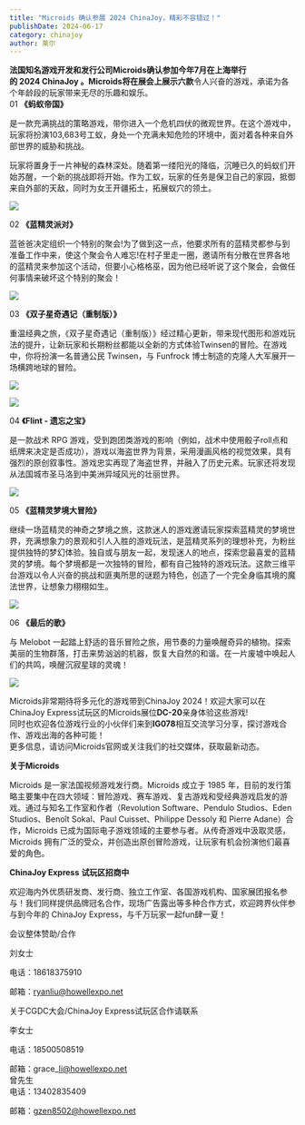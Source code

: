 ```yaml
---
title: "Microids 确认参展 2024 ChinaJoy，精彩不容错过！"
publishDate: 2024-06-17
category: chinajoy
author: 莱尔
---
```


**法国知名游戏开发和发行公司Microids确认参加今年7月在上海举行的 2024 ChinaJoy 。**Microids将在展会上展示**六款**令人兴奋的游戏，承诺为各个年龄段的玩家带来无尽的乐趣和娱乐。  
01 **《**蚂蚁帝国**》**

是一款充满挑战的策略游戏，带你进入一个危机四伏的微观世界。在这个游戏中，玩家将扮演103,683号工蚁，身处一个充满未知危险的环境中，面对着各种来自外部世界的威胁和挑战。

玩家将置身于一片神秘的森林深处。随着第一缕阳光的降临，沉睡已久的蚂蚁们开始苏醒，一个新的挑战即将开始。作为工蚁，玩家的任务是保卫自己的家园，抵御来自外部的天敌，同时为女王开疆拓土，拓展蚁穴的领土。

![](https://ec-net-1251389766.cos.ap-shanghai.myqcloud.com/wp-content/uploads/2024/06/20240617214416802.png)

02 **《蓝精灵派对》**

蓝爸爸决定组织一个特别的聚会!为了做到这一点，他要求所有的蓝精灵都参与到准备工作中来，使这个聚会令人难忘!在村子里走一圈，邀请所有分散在世界各地的蓝精灵来参加这个活动，但要小心格格巫，因为他已经听说了这个聚会，会做任何事情来破坏这个特别的聚会！

![](https://ec-net-1251389766.cos.ap-shanghai.myqcloud.com/wp-content/uploads/2024/06/20240617214418289.png)

03 **《双子星奇遇记（重制版）》**

重温经典之旅，《双子星奇遇记（重制版）》经过精心更新，带来现代图形和游戏玩法的提升，让新玩家和长期粉丝都能以全新的方式体验Twinsen的冒险。在游戏中，你将扮演一名普通公民 Twinsen，与 Funfrock 博士制造的克隆人大军展开一场横跨地球的冒险。

![](https://ec-net-1251389766.cos.ap-shanghai.myqcloud.com/wp-content/uploads/2024/06/20240617214419464.png)

![](https://ec-net-1251389766.cos.ap-shanghai.myqcloud.com/wp-content/uploads/2024/06/20240617214427684.png)

  
04 **《Flint - 遗忘之宝》**

是一款战术 RPG 游戏，受到跑团类游戏的影响（例如，战术中使用骰子roll点和纸牌来决定是否成功），游戏以海盗世界为背景，采用漫画风格的视觉效果，具有强烈的原创叙事性。游戏忠实再现了海盗世界，并融入了历史元素。玩家还将发现从法国城市圣马洛到中美洲异域风光的壮丽世界。

![](https://ec-net-1251389766.cos.ap-shanghai.myqcloud.com/wp-content/uploads/2024/06/20240617214421998.png)

05 **《蓝精灵梦境大冒险》**

继续一场蓝精灵的神奇之梦境之旅，这款迷人的游戏邀请玩家探索蓝精灵的梦境世界，充满想象力的景观和引人入胜的游戏玩法，是蓝精灵系列的理想补充，为粉丝提供独特的梦幻体验。独自或与朋友一起，发现迷人的地点，探索您最喜爱的蓝精灵的梦境。每个梦境都是一次独特的冒险，都有自己独特的游戏玩法。这款三维平台游戏以令人兴奋的挑战和匪夷所思的谜题为特色，创造了一个完全身临其境的魔法世界，让想象力栩栩如生。

![](https://ec-net-1251389766.cos.ap-shanghai.myqcloud.com/wp-content/uploads/2024/06/20240617214424974-1024x561.png)

06 **《**最后的歌**》**

与 Melobot 一起踏上舒适的音乐冒险之旅，用节奏的力量唤醒奇异的植物。探索美丽的生物群落，打击来势汹汹的机器，恢复大自然的和谐。在一片废墟中唤起人们的共鸣，唤醒沉寂星球的灵魂！

![](https://ec-net-1251389766.cos.ap-shanghai.myqcloud.com/wp-content/uploads/2024/06/20240617215238777.png)

Microids非常期待将多元化的游戏带到ChinaJoy 2024！欢迎大家可以在ChinaJoy Express试玩区的Microids展位**DC-20**亲身体验这些游戏!  
同时也欢迎各位游戏行业的小伙伴们来到**IG078**相互交流学习分享，探讨游戏合作、游戏出海的各种可能！  
更多信息，请访问Microids官网或关注我们的社交媒体，获取最新动态。

**关于Microids**

Microids 是一家法国视频游戏发行商。Microids 成立于 1985 年，目前的发行策略主要集中在四大领域：冒险游戏、赛车游戏、复古游戏和受经典游戏启发的游戏。通过与知名工作室和作者（Revolution Software、Pendulo Studios、Eden Studios、Benoît Sokal、Paul Cuisset、Philippe Dessoly 和 Pierre Adane）合作，Microids 已成为国际电子游戏领域的主要参与者。从传奇游戏中汲取灵感，Microids 拥有广泛的受众，并创造出原创冒险游戏，让玩家有机会扮演他们最喜爱的角色。

  
**ChinaJoy Express** **试玩区招商中**

欢迎海内外优质研发商、发行商、独立工作室、各国游戏机构、国家展团报名参与！我们同样提供品牌冠名合作，现场广告露出等多种合作方式，欢迎跨界伙伴参与到今年的 ChinaJoy Express，与千万玩家一起fun肆一夏！

  
会议整体赞助/合作

刘女士

电话：18618375910

邮箱：ryanliu@howellexpo.net  
  
关于CGDC大会/ChinaJoy Express试玩区合作请联系

李女士

电话：18500508519

邮箱：grace\_li@howellexpo.net  
曾先生  
电话：13402835409

邮箱：gzen8502@howellexpo.net
